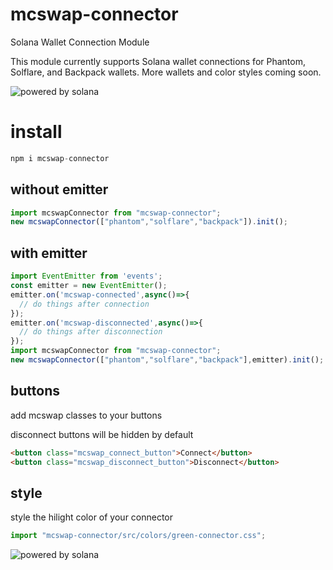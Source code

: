 # mcswap-connector
Solana Wallet Connection Module 

This module currently supports Solana wallet connections for Phantom, Solflare, and Backpack wallets. More wallets and color styles coming soon.

![powered by solana](http://mcswap.xyz/gh/stacked-color.svg)


# install
```javascript
npm i mcswap-connector
```

## without emitter
```javascript
import mcswapConnector from "mcswap-connector";
new mcswapConnector(["phantom","solflare","backpack"]).init();
```

## with emitter
```javascript
import EventEmitter from 'events';
const emitter = new EventEmitter();
emitter.on('mcswap-connected',async()=>{
  // do things after connection
});
emitter.on('mcswap-disconnected',async()=>{
  // do things after disconnection
});
import mcswapConnector from "mcswap-connector";
new mcswapConnector(["phantom","solflare","backpack"],emitter).init();
```

## buttons
add mcswap classes to your buttons

disconnect buttons will be hidden by default
```html
<button class="mcswap_connect_button">Connect</button>
<button class="mcswap_disconnect_button">Disconnect</button>
```

## style
style the hilight color of your connector
```javascript
import "mcswap-connector/src/colors/green-connector.css";
```

![powered by solana](https://repository-images.githubusercontent.com/950157346/f62f9fc6-4e8e-49a4-8992-f454334de865)